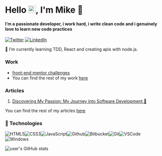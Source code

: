 # Hello <img src="https://github.com/TheDudeThatCode/TheDudeThatCode/blob/master/Assets/Earth.gif" width="24px">, I'm Mike 👋
<!-- <h1 align="center">Hi 👋, I'm Mike</h1> -->
<h4>I’m a passionate developer, i work hard, i write clean code and i genuinely love to learn new code practices</h4>

[![Twitter](https://img.shields.io/badge/Twitter-%231DA1F2.svg?&style=flat-square&logo=twitter&logoColor=white)](https://twitter.com/bpmike254) [![LinkedIn](https://img.shields.io/badge/LinkedIn-%230077B5.svg?&style=flat-square&logo=linkedin&logoColor=white)](https://www.linkedin.com/in/mike-otieno-b448a3200/) 

🌱 I’m currently learning TDD, React and creating apis with node.js.

### Work
- [front-end mentor challenges](https://fluffy-yeot-35e379.netlify.app/product-preview-card-component/)
- You can find the rest of my work [here](https://spontaneous-cannoli-9828b9.netlify.app/)


### Articles
1. [Discovering My Passion: My Journey into Software Development 🤔](https://medium.com/@bpmikeomo/discovering-my-passion-my-journey-into-software-development-7ace81bb9ada)

You can find the rest of my articles [here](https://medium.com/@bpmikeomo)

<!--

Here are some ideas to get you started:

- 🔭 I’m currently working on ...
- 🌱 I’m currently learning ...
- 👯 I’m looking to collaborate on ...
- 🤔 I’m looking for help with ...
- 💬 Ask me about ...
- 📫 How to reach me: ...
- 😄 Pronouns: ...
- ⚡ Fun fact: ...
-->


### :wrench: Technologies
![HTML5](https://img.icons8.com/color/30/html-5.png)![CSS3](https://img.icons8.com/color/30/css3.png)![JavaScript](https://img.icons8.com/color/30/javascript.png)![Github](https://img.icons8.com/material-outlined/30/github.png)![Bitbucket](https://img.icons8.com/color/30/bitbucket.png)![Git](https://img.icons8.com/color/30/git.png)![VSCode](https://img.icons8.com/color/30/visual-studio-code-2019.png)![Windows](https://img.icons8.com/color/30/windows-10.png)

![user's GitHub stats](https://github-readme-stats.vercel.app/api?username=bp-mike&amp;show_icons=true&amp;theme=radical)
